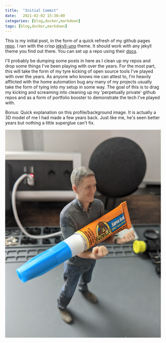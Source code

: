 ```yaml
---
title:  "Initial Commit"
date:   2021-02-02 15:30:00
categories: [blog,docker,markdown]
tags: [blog,docker,markdown]
---
```

This is my initial post, in the form of a quick refresh of my github pages [repo](https://github.com/dmcavinue/dmcavinue.github.io). I ran with the crisp [jekyll-uno](https://github.com/joshgerdes/jekyll-uno) theme. It should work with any jekyll theme you find out there.  You can set up a repo using their [docs](https://pages.github.com/).

I'll probably be dumping some posts in here as I clean up my repos and drop some things I've been playing with over the years.  For the most part, this will take the form of my tyre kicking of open source tools I've played with over the years.  As anyone who knows me can attest to, I'm heavily afflicted with the home automation bug any many of my projects usually take the form of tying into my setup in some way. The goal of this is to drag my kicking and screaming into cleaning up my 'perpetually private' github repos and as a form of portfolio booster to demonstrate the tech I've played with.

Bonus: 
Quick explanation on this profile/background image.  It is actually a 3D model of me I had made a few years back.  Just like me, he's seen better years but nothing a little superglue can't fix.

![mac-mini-superglue](/images/mac-mini/superglue.jpg)
